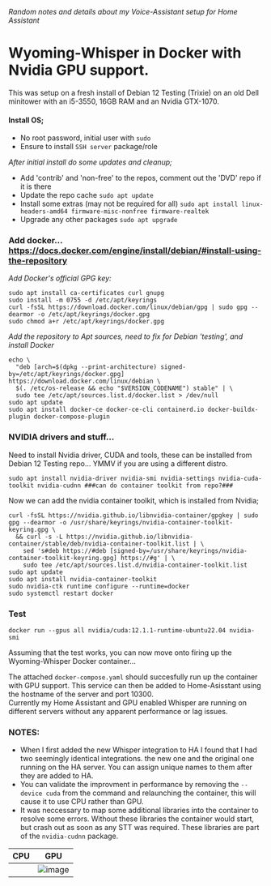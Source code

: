 *Random notes and details about my Voice-Assistant setup for Home Assistant*

# Wyoming-Whisper in Docker with Nvidia GPU support.
This was setup on a fresh install of Debian 12 Testing (Trixie) on an old Dell minitower with an i5-3550, 16GB RAM and an Nvidia GTX-1070.
#### Install OS;
- No root password, initial user with `sudo`
- Ensure to install `SSH server` package/role

*After initial install do some updates and cleanup;*
- Add 'contrib' and 'non-free' to the repos, comment out the 'DVD' repo if it is there
- Update the repo cache `sudo apt update`
- Install some extras (may not be required for all) `sudo apt install linux-headers-amd64 firmware-misc-nonfree firmware-realtek`
- Upgrade any other packages `sudo apt upgrade`
### Add docker...  https://docs.docker.com/engine/install/debian/#install-using-the-repository
*Add Docker's official GPG key:*
```
sudo apt install ca-certificates curl gnupg
sudo install -m 0755 -d /etc/apt/keyrings
curl -fsSL https://download.docker.com/linux/debian/gpg | sudo gpg --dearmor -o /etc/apt/keyrings/docker.gpg
sudo chmod a+r /etc/apt/keyrings/docker.gpg
```
*Add the repository to Apt sources, need to fix for Debian 'testing', and install Docker*
```
echo \
  "deb [arch=$(dpkg --print-architecture) signed-by=/etc/apt/keyrings/docker.gpg] https://download.docker.com/linux/debian \
  $(. /etc/os-release && echo "$VERSION_CODENAME") stable" | \
  sudo tee /etc/apt/sources.list.d/docker.list > /dev/null
sudo apt update
sudo apt install docker-ce docker-ce-cli containerd.io docker-buildx-plugin docker-compose-plugin
```
###  NVIDIA drivers and stuff...
Need to install Nvidia driver, CUDA and tools, these can be installed from Debian 12 Testing repo... YMMV if you are using a different distro.
```
sudo apt install nvidia-driver nvidia-smi nvidia-settings nvidia-cuda-toolkit nvidia-cudnn ###can do container toolkit from repo?###
```
Now we can add the nvidia container toolkit, which is installed from Nvidia;
```
curl -fsSL https://nvidia.github.io/libnvidia-container/gpgkey | sudo gpg --dearmor -o /usr/share/keyrings/nvidia-container-toolkit-keyring.gpg \
  && curl -s -L https://nvidia.github.io/libnvidia-container/stable/deb/nvidia-container-toolkit.list | \
    sed 's#deb https://#deb [signed-by=/usr/share/keyrings/nvidia-container-toolkit-keyring.gpg] https://#g' | \
    sudo tee /etc/apt/sources.list.d/nvidia-container-toolkit.list
sudo apt update
sudo apt install nvidia-container-toolkit
sudo nvidia-ctk runtime configure --runtime=docker
sudo systemctl restart docker
```

### Test
```
docker run --gpus all nvidia/cuda:12.1.1-runtime-ubuntu22.04 nvidia-smi
```
Assuming that the test works, you can now move onto firing up the Wyoming-Whisper Docker container...

The attached `docker-compose.yaml` should succesfully run up the container with GPU support.  This service can then be added to Home-Asisstant using the hostname of the server and port 10300.  
Currently my Home Assistant and GPU enabled Whisper are running on different servers without any apparent performance or lag issues.

### NOTES:
- When I first added the new Whisper integration to HA I found that I had two seemingly identical integrations. the new one and the original one running on the HA server.  You can assign unique names to them after they are added to HA.
- You can validate the improvment in performance by removing the `--device cuda` from the command and relaunching the container, this will cause it to use CPU rather than GPU.
- It was neccessary to map some additional libraries into the container to resolve some errors.  Without these libraries the container would start, but crash out as soon as any STT was required.  These libraries are part of the `nvidia-cudnn` package.

| CPU | GPU |
|-----|-----|
|   | ![image](https://github.com/Fraddles/Home-Automation/assets/65753186/44aac459-8d4c-4f93-a5b9-dfd4dfb32025) |


